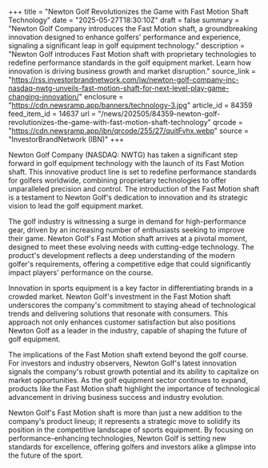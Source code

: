 +++
title = "Newton Golf Revolutionizes the Game with Fast Motion Shaft Technology"
date = "2025-05-27T18:30:10Z"
draft = false
summary = "Newton Golf Company introduces the Fast Motion shaft, a groundbreaking innovation designed to enhance golfers' performance and experience, signaling a significant leap in golf equipment technology."
description = "Newton Golf introduces Fast Motion shaft with proprietary technologies to redefine performance standards in the golf equipment market. Learn how innovation is driving business growth and market disruption."
source_link = "https://rss.investorbrandnetwork.com/iw/newton-golf-company-inc-nasdaq-nwtg-unveils-fast-motion-shaft-for-next-level-play-game-changing-innovation/"
enclosure = "https://cdn.newsramp.app/banners/technology-3.jpg"
article_id = 84359
feed_item_id = 14637
url = "/news/202505/84359-newton-golf-revolutionizes-the-game-with-fast-motion-shaft-technology"
qrcode = "https://cdn.newsramp.app/ibn/qrcode/255/27/quitFvhx.webp"
source = "InvestorBrandNetwork (IBN)"
+++

<p>Newton Golf Company (NASDAQ: NWTG) has taken a significant step forward in golf equipment technology with the launch of its Fast Motion shaft. This innovative product line is set to redefine performance standards for golfers worldwide, combining proprietary technologies to offer unparalleled precision and control. The introduction of the Fast Motion shaft is a testament to Newton Golf's dedication to innovation and its strategic vision to lead the golf equipment market.</p><p>The golf industry is witnessing a surge in demand for high-performance gear, driven by an increasing number of enthusiasts seeking to improve their game. Newton Golf's Fast Motion shaft arrives at a pivotal moment, designed to meet these evolving needs with cutting-edge technology. The product's development reflects a deep understanding of the modern golfer's requirements, offering a competitive edge that could significantly impact players' performance on the course.</p><p>Innovation in sports equipment is a key factor in differentiating brands in a crowded market. Newton Golf's investment in the Fast Motion shaft underscores the company's commitment to staying ahead of technological trends and delivering solutions that resonate with consumers. This approach not only enhances customer satisfaction but also positions Newton Golf as a leader in the industry, capable of shaping the future of golf equipment.</p><p>The implications of the Fast Motion shaft extend beyond the golf course. For investors and industry observers, Newton Golf's latest innovation signals the company's robust growth potential and its ability to capitalize on market opportunities. As the golf equipment sector continues to expand, products like the Fast Motion shaft highlight the importance of technological advancement in driving business success and industry evolution.</p><p>Newton Golf's Fast Motion shaft is more than just a new addition to the company's product lineup; it represents a strategic move to solidify its position in the competitive landscape of sports equipment. By focusing on performance-enhancing technologies, Newton Golf is setting new standards for excellence, offering golfers and investors alike a glimpse into the future of the sport.</p>